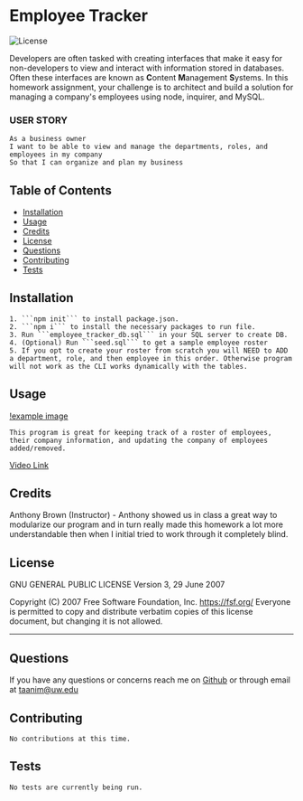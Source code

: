 # Employee Tracker
![License](https://img.shields.io/badge/license-GPLv3-blue)

Developers are often tasked with creating interfaces that make it easy for non-developers to view and interact with information stored in databases. Often these interfaces are known as **C**ontent **M**anagement **S**ystems. In this homework assignment, your challenge is to architect and build a solution for managing a company's employees using node, inquirer, and MySQL.

### USER STORY
```
As a business owner
I want to be able to view and manage the departments, roles, and employees in my company
So that I can organize and plan my business
```

## Table of Contents
* [Installation](#installation)
* [Usage](#usage)
* [Credits](#credits)
* [License](#license)
* [Questions](#questions)
* [Contributing](#contributing)
* [Tests](#tests)

## Installation
    1. ```npm init``` to install package.json.
    2. ```npm i``` to install the necessary packages to run file.
    3. Run ```employee_tracker_db.sql``` in your SQL server to create DB.
    4. (Optional) Run ```seed.sql``` to get a sample employee roster
    5. If you opt to create your roster from scratch you will NEED to ADD a department, role, and then employee in this order. Otherwise program will not work as the CLI works dynamically with the tables.

## Usage
[!example image]('./assets/example.png')

    This program is great for keeping track of a roster of employees, their company information, and updating the company of employees added/removed.

[Video Link](http://www.youtube.com/watch?v=abEy52xjh1I)

## Credits
Anthony Brown (Instructor) - Anthony showed us in class a great way to modularize our program and in turn really made this homework a lot more understandable then when I initial tried to work through it completely blind.


## License
GNU GENERAL PUBLIC LICENSE
Version 3, 29 June 2007

Copyright (C) 2007 Free Software Foundation, Inc. <https://fsf.org/>
Everyone is permitted to copy and distribute verbatim copies
of this license document, but changing it is not allowed.

---
## Questions
If you have any questions or concerns reach me on [Github](https://github.com/TaaniBravo) or through email at <taanim@uw.edu>

## Contributing
    No contributions at this time.

## Tests
    No tests are currently being run.


